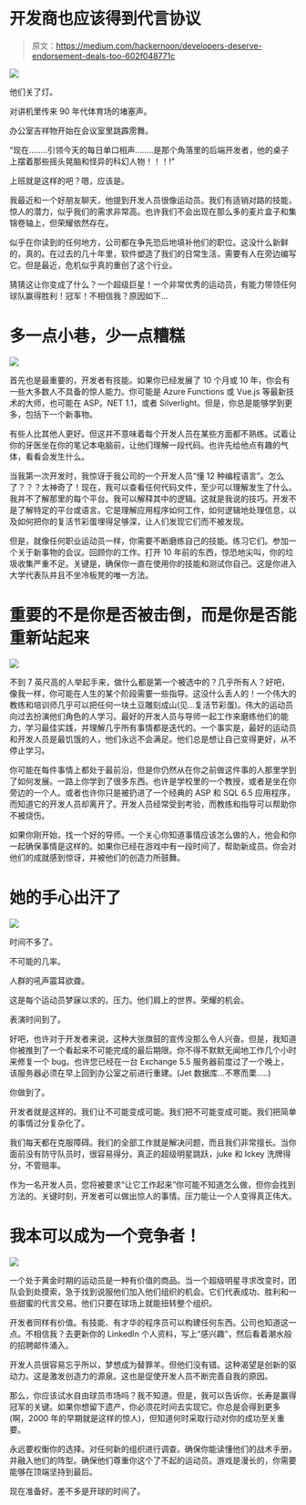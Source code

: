 # 开发商也应该得到代言协议

> 原文：<https://medium.com/hackernoon/developers-deserve-endorsement-deals-too-602f048771c>

![](img/2468dba903d6deed08645924e93f55ef.png)

他们关了灯。

对讲机里传来 90 年代体育场的堵塞声。

办公室吉祥物开始在会议室里跳霹雳舞。

“现在……..引领今天的每日单口相声……..是那个角落里的后端开发者，他的桌子上摆着那些摇头晃脑和怪异的科幻人物！！！!"

上班就是这样的吧？嗯，应该是。

我最近和一个好朋友聊天，他提到开发人员很像运动员。我们有适销对路的技能，惊人的潜力，似乎我们的需求非常高。也许我们不会出现在那么多的麦片盒子和集锦卷轴上，但荣耀依然存在。

似乎在你读到的任何地方，公司都在争先恐后地填补他们的职位。这没什么新鲜的，真的。在过去的几十年里，软件塑造了我们的日常生活，需要有人在旁边编写它。但是最近，危机似乎真的重创了这个行业。

猜猜这让你变成了什么？一个超级巨星！一个非常优秀的运动员，有能力带领任何球队赢得胜利！冠军！不相信我？原因如下…

# 多一点小巷，少一点糟糕

![](img/46edec80e94b7a23647f3c7435cdd0c2.png)

首先也是最重要的，开发者有技能。如果你已经发展了 10 个月或 10 年，你会有一些大多数人不具备的惊人能力。你可能是 Azure Functions 或 Vue.js 等最新技术的大师，也可能在 ASP。NET 1.1，或者 Silverlight。但是，你总是能够学到更多，包括下一个新事物。

有些人比其他人更好。但这并不意味着每个开发人员在某些方面都不熟练。试着让你的牙医坐在你的笔记本电脑前，让他们理解一段代码。也许先给他点有趣的气体，看看会发生什么。

当我第一次开发时，我惊讶于我公司的一个开发人员“懂 12 种编程语言”。怎么了？？？太神奇了！现在，我可以查看任何代码文件，至少可以理解发生了什么。我并不了解那里的每个平台。我可以解释其中的逻辑。这就是我说的技巧。开发不是了解特定的平台或语言。它是理解应用程序如何工作，如何逻辑地处理信息，以及如何把你的复活节彩蛋埋得足够深，让人们发现它们而不被发现。

但是，就像任何职业运动员一样，你需要不断磨练自己的技能。练习它们。参加一个关于新事物的会议。回顾你的工作。打开 10 年前的东西，惊恐地尖叫，你的垃圾收集严重不足。关键是，确保你一直在使用你的技能和测试你自己。这是你进入大学代表队并且不坐冷板凳的唯一方法。

# 重要的不是你是否被击倒，而是你是否能重新站起来

![](img/242e0131cf26616e8e4a15fb2be1b2e3.png)

不到 7 英尺高的人举起手来，做什么都是第一个被选中的？几乎所有人？好吧，像我一样，你可能在人生的某个阶段需要一些指导。这没什么丢人的！一个伟大的教练和培训师几乎可以把任何一块土豆雕刻成山(见…复活节彩蛋)。伟大的运动员向过去扮演他们角色的人学习。最好的开发人员与导师一起工作来磨练他们的能力，学习最佳实践，并理解几乎所有事情都是迭代的。一个事实是，最好的运动员和开发人员是最饥饿的人，他们永远不会满足。他们总是想让自己变得更好，从不停止学习。

你可能在每件事情上都处于最前沿，但是你仍然从在你之前做这件事的人那里学到了如何发展。一路上你学到了很多东西。也许是学校里的一个教授，或者是坐在你旁边的一个人。或者也许你只是被扔进了一个经典的 ASP 和 SQL 6.5 应用程序，而知道它的开发人员却离开了。开发人员经常受到考验，而教练和指导可以帮助你不被烧伤。

如果你刚开始，找一个好的导师。一个关心你知道事情应该怎么做的人，他会和你一起确保事情是这样的。如果你已经在游戏中有一段时间了，帮助新成员。你会对他们的成就感到惊讶，并被他们的创造力所鼓舞。

# 她的手心出汗了

![](img/62f79931e732458a5589acafcbfea17c.png)

时间不多了。

不可能的几率。

人群的吼声震耳欲聋。

这是每个运动员梦寐以求的。压力。他们肩上的世界。荣耀的机会。

表演时间到了。

好吧，也许对于开发者来说，这种大张旗鼓的宣传没那么令人兴奋。但是，我知道你被推到了一个看起来不可能完成的最后期限。你不得不默默无闻地工作几个小时来修复一个 bug。也许您已经在一台 Exchange 5.5 服务器前度过了一个晚上，该服务器必须在早上回到办公室之前进行重建。(Jet 数据库…不寒而栗…..)

你做到了。

开发者就是这样的。我们让不可能变成可能。我们把不可能变成可能。我们把简单的事情过分复杂化了。

我们每天都在克服障碍。我们的全部工作就是解决问题，而且我们非常擅长。当你面前没有防守队员时，很容易得分。真正的超级明星跳跃，juke 和 Ickey 洗牌得分，不管赔率。

作为一名开发人员，您将被要求“让它工作起来”你可能不知道怎么做，但你会找到方法的。关键时刻，开发者可以做出惊人的事情。压力能让一个人变得真正伟大。

# 我本可以成为一个竞争者！

![](img/6b1ed871856521f07507890138dd14f7.png)

一个处于黄金时期的运动员是一种有价值的商品。当一个超级明星寻求改变时，团队会到处摸索，急于找到说服他们加入他们组织的机会。它们代表成功、胜利和一些甜蜜的代言交易。他们只要在球场上就能扭转整个组织。

开发者同样有价值。有技能、有才华的程序员可以构建任何东西。公司也知道这一点。不相信我？去更新你的 LinkedIn 个人资料，写上“感兴趣”，然后看着潮水般的招聘邮件涌入。

开发人员很容易忘乎所以，梦想成为替罪羊。但他们没有错。这种渴望是创新的驱动力。这是激发创造力的源泉。这也是促使开发人员不断完善自我的原因。

那么，你应该试水自由球员市场吗？我不知道。但是，我可以告诉你，长寿是赢得冠军的关键。如果你想留下遗产，你必须花时间去实现它。你总是会得到更多(啊，2000 年的早期就是这样的惊人)，但知道何时采取行动对你的成功至关重要。

永远要权衡你的选择。对任何新的组织进行调查。确保你能读懂他们的战术手册，并融入他们的阵型。确保他们尊重你这个了不起的运动员。游戏是漫长的，你需要能够在顶端坚持到最后。

现在准备好。差不多是开球的时间了。